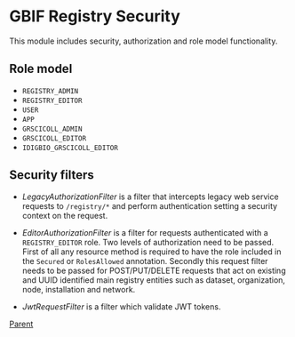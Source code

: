 # GBIF Registry Security

This module includes security, authorization and role model functionality.

## Role model

- `REGISTRY_ADMIN`
- `REGISTRY_EDITOR`
- `USER`
- `APP`
- `GRSCICOLL_ADMIN`
- `GRSCICOLL_EDITOR`
- `IDIGBIO_GRSCICOLL_EDITOR`


## Security filters

- *LegacyAuthorizationFilter* is a filter that intercepts legacy web service requests to `/registry/*` and perform authentication setting a security context on the request.

- *EditorAuthorizationFilter* is a filter for requests authenticated with a `REGISTRY_EDITOR` role. Two levels of authorization need to be
                               passed. First of all any resource method is required to have the role included in the `Secured` or
                               `RolesAllowed` annotation. Secondly this request filter needs to be passed for POST/PUT/DELETE
                               requests that act on existing and UUID identified main registry entities such as dataset,
                               organization, node, installation and network.

- *JwtRequestFilter* is a filter which validate JWT tokens.

[Parent](../README.md)
